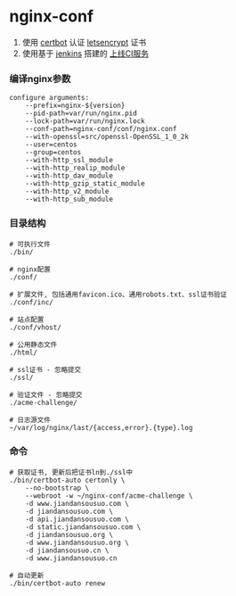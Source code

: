 # nginx-conf

1. 使用 [certbot](https://github.com/certbot/certbot) 认证 [letsencrypt](https://letsencrypt.org/) 证书
1. 使用基于 [jenkins](https://jenkins.io/) 搭建的 [上线CI服务](https://ci.xuexb.com/view/%E7%AE%80%E5%8D%95%E6%90%9C%E7%B4%A2/job/jiandansousuo-nginx/)

### 编译nginx参数

```
configure arguments:
    --prefix=nginx-${version}
    --pid-path=var/run/nginx.pid
    --lock-path=var/run/nginx.lock
    --conf-path=nginx-conf/conf/nginx.conf 
    --with-openssl=src/openssl-OpenSSL_1_0_2k
    --user=centos
    --group=centos
    --with-http_ssl_module
    --with-http_realip_module
    --with-http_dav_module
    --with-http_gzip_static_module
    --with-http_v2_module
    --with-http_sub_module
```

### 目录结构

```
# 可执行文件
./bin/

# nginx配置
./conf/

# 扩展文件, 包括通用favicon.ico、通用robots.txt、ssl证书验证
./conf/inc/

# 站点配置
./conf/vhost/

# 公用静态文件
./html/

# ssl证书 - 忽略提交
./ssl/

# 验证文件 - 忽略提交
./acme-challenge/

# 日志源文件
~/var/log/nginx/last/{access,error}.{type}.log
```

### 命令

```
# 获取证书, 更新后把证书ln到./ssl中
./bin/certbot-auto certonly \
    --no-bootstrap \
    --webroot -w ~/nginx-conf/acme-challenge \
    -d www.jiandansousuo.com \
    -d jiandansousuo.com \
    -d api.jiandansousuo.com \
    -d static.jiandansousuo.com \
    -d jiandansousuo.org \
    -d www.jiandansousuo.org \
    -d jiandansousuo.cn \
    -d www.jiandansousuo.cn

# 自动更新
./bin/certbot-auto renew
```
